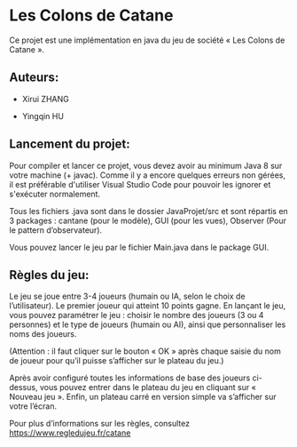 # Les Colons de Catane 


Ce projet est une implémentation en java du jeu de société « Les Colons de Catane ».

## Auteurs:
* Xirui ZHANG

* Yingqin HU

## Lancement du projet:

Pour compiler et lancer ce projet, vous devez avoir au minimum Java 8 sur votre machine (+ javac). Comme il y a encore quelques erreurs non gérées, il est préférable d'utiliser Visual Studio Code pour pouvoir les ignorer et s'exécuter normalement.

Tous les fichiers .java sont dans le dossier JavaProjet/src et sont répartis en 3 packages : cantane (pour le modèle), GUI (pour les vues), Observer (Pour le pattern d’observateur).  

Vous pouvez lancer le jeu par le fichier Main.java dans le package GUI. 


## Règles du jeu:

Le jeu se joue entre 3-4 joueurs (humain ou IA, selon le choix de l’utilisateur). Le premier joueur qui atteint 10 points gagne. En lançant le jeu, vous pouvez paramétrer le jeu : choisir le nombre des joueurs (3 ou 4 personnes) et le type de joueurs (humain ou AI), ainsi que personnaliser les noms des joueurs.

(Attention : il faut cliquer sur le bouton « OK » après chaque saisie du nom de joueur pour qu’il puisse s’afficher sur le plateau du jeu.)

Après avoir configuré toutes les informations de base des joueurs ci-dessus, vous pouvez entrer dans le plateau du jeu en cliquant sur « Nouveau jeu ». Enfin, un plateau carré en version simple va s’afficher sur votre l’écran. 

Pour plus d’informations sur les règles, consultez <u>https://www.regledujeu.fr/catane<u> 



